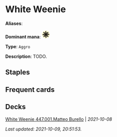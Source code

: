 # White Weenie

**Aliases**: 

**Dominant mana**: <img src="../resources/images/mana/W.png" width="25"/>

**Type**: `Aggro`

**Description**: TODO.

## **Staples**



## **Frequent cards**



## **Decks**

[White Weenie 447.001.Matteo Burello](https://www.mtggoldfish.com/deck/4351101) | *2021-10-08*


*Last updated: 2021-10-09, 20:51:53.*
